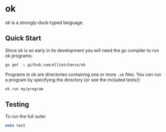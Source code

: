 ok
==

*ok* is a strongly-duck-typed language.


Quick Start
-----------

Since ok is so early in its development you will need the go compiler to run ok
programs:

```bash
go get -u github.com/elliotchance/ok
```

Programs in ok are directories containing one or more `.ok` files. You can run a
program by specifying the directory (or see the included tests/):

```bash
ok run my/program
```


Testing
-------

To run the full suite:

```bash
make test
```

